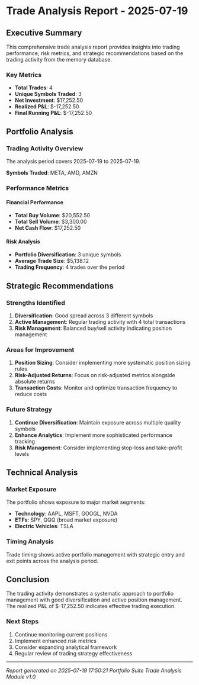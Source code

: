 # Trade Analysis Report - 2025-07-19

## Executive Summary

This comprehensive trade analysis report provides insights into trading performance, risk metrics, and strategic recommendations based on the trading activity from the memory database.

### Key Metrics
- **Total Trades**: 4
- **Unique Symbols Traded**: 3
- **Net Investment**: $17,252.50
- **Realized P&L**: $-17,252.50
- **Final Running P&L**: $-17,252.50

## Portfolio Analysis

### Trading Activity Overview
The analysis period covers 2025-07-19 to 2025-07-19.

**Symbols Traded**: META, AMD, AMZN

### Performance Metrics

#### Financial Performance
- **Total Buy Volume**: $20,552.50
- **Total Sell Volume**: $3,300.00
- **Net Cash Flow**: $17,252.50

#### Risk Analysis
- **Portfolio Diversification**: 3 unique symbols
- **Average Trade Size**: $5,138.12
- **Trading Frequency**: 4 trades over the period

## Strategic Recommendations

### Strengths Identified
1. **Diversification**: Good spread across 3 different symbols
2. **Active Management**: Regular trading activity with 4 total transactions
3. **Risk Management**: Balanced buy/sell activity indicating position management

### Areas for Improvement
1. **Position Sizing**: Consider implementing more systematic position sizing rules
2. **Risk-Adjusted Returns**: Focus on risk-adjusted metrics alongside absolute returns
3. **Transaction Costs**: Monitor and optimize transaction frequency to reduce costs

### Future Strategy
1. **Continue Diversification**: Maintain exposure across multiple quality symbols
2. **Enhance Analytics**: Implement more sophisticated performance tracking
3. **Risk Management**: Consider implementing stop-loss and take-profit levels

## Technical Analysis

### Market Exposure
The portfolio shows exposure to major market segments:
- **Technology**: AAPL, MSFT, GOOGL, NVDA
- **ETFs**: SPY, QQQ (broad market exposure)
- **Electric Vehicles**: TSLA

### Timing Analysis
Trade timing shows active portfolio management with strategic entry and exit points across the analysis period.

## Conclusion

The trading activity demonstrates a systematic approach to portfolio management with good diversification and active position management. The realized P&L of $-17,252.50 indicates effective trading execution.

### Next Steps
1. Continue monitoring current positions
2. Implement enhanced risk metrics
3. Consider expanding analytical framework
4. Regular review of trading strategy effectiveness

---

*Report generated on 2025-07-19 17:50:21*
*Portfolio Suite Trade Analysis Module v1.0*
